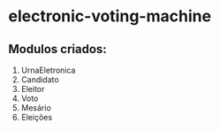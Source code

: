 # electronic-voting-machine

## Modulos criados: 

1. UrnaEletronica
2. Candidato
3. Eleitor
4. Voto
5. Mesário
6. Eleições
